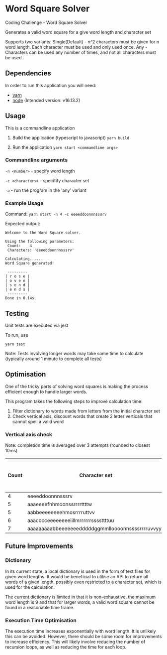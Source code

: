 # Word Square Solver

Coding Challenge - Word Square Solver

Generates a valid word square for a give word length and character set

Supports two variants:
Single(Default) - n^2 characters must be given for n word length. Each character must be used and only used once.
Any - Characters can be used any number of times, and not all characters must be used.

## Dependencies

In order to run this application you will need:

- [yarn](https://yarnpkg.com/)
- [node](https://nodejs.org/en/) (Intended version: v16.13.2)

## Usage

This is a commandline application

1. Build the application (typescript to javascript)
   `yarn build`

2. Run the application
   `yarn start <commandline args>`

### Commandline arguments

`-n <number>` - specify word length

`-c <characters>` - specifify character set

`-a` - run the program in the 'any' variant

### Example Usage

Command:
`yarn start -n 4 -c eeeeddoonnnsssrv`

Expected output:

```
Welcome to the Word Square solver.

Using the following parameters:
 Count:    4
 Characters: 'eeeeddoonnnsssrv'

Calculating......
Word Square generated!

 ---------
| r o s e |
| o v e n |
| s e n d |
| e n d s |
 ---------
Done in 0.14s.
```

## Testing

Unit tests are executed via jest

To run, use

`yarn test`

Note: Tests involving longer words may take some time to calculate (typically around 1 minute to complete all tests)

## Optimisation

One of the tricky parts of solving word squares is making the process efficient enough to handle larger words.

This program takes the following steps to improve calculation time:

1. Filter dictionary to words made from letters from the initial character set
2. Check vertical axis, discount words that create 2 letter verticals that cannot spell a valid word

### Vertical axis check

Note: completion time is averaged over 3 attempts (rounded to closest 10ms)

| Count | Character set                                     | Execution time without check (ms) | Execution time with check (ms) |
| ----- | ------------------------------------------------- | --------------------------------- | ------------------------------ |
| 4     | eeeeddoonnnsssrv                                  | 130                               | 130                            |
| 5     | aaaeeeefhhmoonssrrrrttttw                         | 570                               | 310                            |
| 5     | aabbeeeeeeeehmosrrrruttvv                         | 440                               | 280                            |
| 6     | aaacccceeeeeeeeiillmrrrrrrssssttttuu              | 30090                             | 6373                           |
| 7     | aaaaaaaaabbeeeeeeedddddggmmlloooonnssssrrrruvvyyy | 188500                            | 9230                           |

## Future Improvements

### Dictionary

In its current state, a local dictionary is used in the form of text files for given word lengths. It would be beneficial to utilise an API to return all words of a given length, possibly even restricted to a character set, which is used for the calculation.

The current dictionary is limited in that it is non-exhaustive, the maximum word length is 9 and that for larger words, a valid word square cannot be found in a reasonable time frame.

### Execution Time Optimisation

The execution time increases exponentially with word length. It is unlikely this can be avoided. However, there should be some room for improvements to increase efficiency. This will likely involve reducing the number of recursion loops, as well as reducing the time for each loop.

